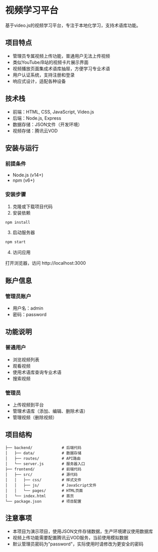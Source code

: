 # 视频学习平台

基于video.js的视频学习平台，专注于本地化学习，支持术语库功能。

## 项目特点

- 管理员专属视频上传功能，普通用户无法上传视频
- 类似YouTube/B站的视频卡片展示界面
- 视频播放页面集成术语库抽屉，方便学习专业术语
- 用户认证系统，支持注册和登录
- 响应式设计，适配各种设备

## 技术栈

- 前端：HTML, CSS, JavaScript, Video.js
- 后端：Node.js, Express
- 数据存储：JSON文件（开发环境）
- 视频存储：腾讯云VOD

## 安装与运行

### 前提条件

- Node.js (v14+)
- npm (v6+)

### 安装步骤

1. 克隆或下载项目代码
2. 安装依赖

```bash
npm install
```

3. 启动服务器

```bash
npm start
```

4. 访问应用

打开浏览器，访问 http://localhost:3000

## 账户信息

### 管理员账户

- 用户名：admin
- 密码：password

## 功能说明

### 普通用户

- 浏览视频列表
- 观看视频
- 使用术语库查询专业术语
- 搜索视频

### 管理员

- 上传视频到平台
- 管理术语库（添加、编辑、删除术语）
- 管理视频（删除视频）

## 项目结构

```
├── backend/             # 后端代码
│   ├── data/            # 数据存储
│   ├── routes/          # API路由
│   └── server.js        # 服务器入口
├── frontend/            # 前端代码
│   ├── src/             # 源代码
│   │   ├── css/         # 样式文件
│   │   ├── js/          # JavaScript文件
│   │   └── pages/       # HTML页面
│   └── index.html       # 首页
└── package.json         # 项目配置
```

## 注意事项

- 本项目为演示项目，使用JSON文件存储数据，生产环境建议使用数据库
- 视频上传功能需要配置腾讯云VOD服务，当前使用模拟数据
- 默认管理员密码为"password"，实际使用时请修改为更安全的密码
